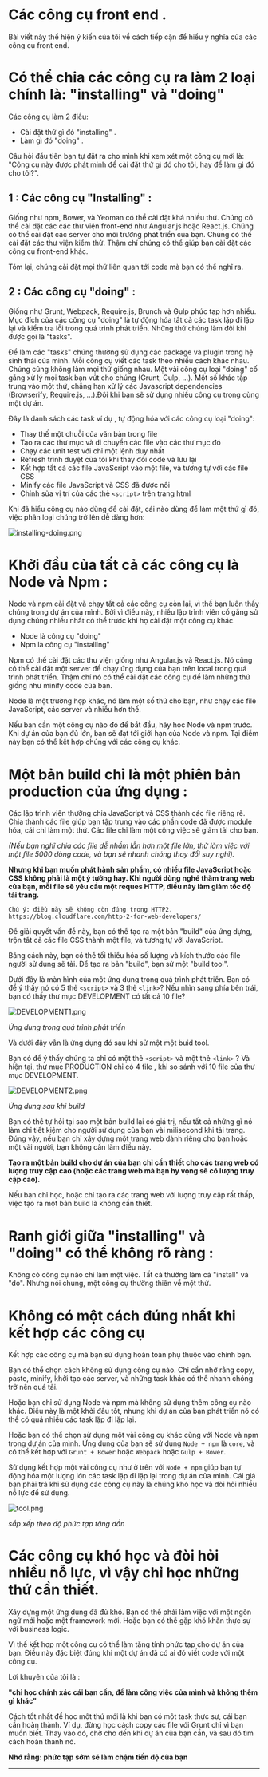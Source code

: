 # Các công cụ front end .

Bài viết này thể hiện ý kiến của tôi về cách tiếp cận để hiểu ý nghĩa của các công cụ front end.

# Có thể chia các công cụ ra làm 2 loại chính là: "installing" và "doing"
Các công cụ làm 2 điều:

- Cài đặt thứ gì đó "installing" .
- Làm gì đó "doing" .

Câu hỏi đầu tiên bạn tự đặt ra cho mình khi xem xét một công cụ mới là: "Công cụ này được phát minh để cài đặt thứ gì đó cho tôi, hay để làm gì đó cho tôi?".

## 1 : Các công cụ "Installing" : 

Giống như npm, Bower, và Yeoman có thể cài đặt khá nhiều thứ. Chúng có thể cài đặt các các thư viện front-end như Angular.js hoặc React.js. Chúng có thể cài đặt các server cho môi trường phát triển của bạn. Chúng có thể cài đặt các thư viện kiểm thử. Thậm chí chúng có thể giúp bạn cài đặt các công cụ front-end khác.

Tóm lại, chúng cài đặt mọi thứ liên quan tới code mà bạn có thể nghĩ ra.

## 2 : Các công cụ "doing"  :

Giống như Grunt, Webpack, Require.js, Brunch và Gulp phức tạp hơn nhiều. Mục đích của các công cụ "doing" là tự động hóa tất cả các task lặp đi lặp lại và kiểm tra lỗi trong quá trình phát triển. Những thứ chúng làm đôi khi được gọi là "tasks".

Để làm các "tasks" chúng thường sử dụng các package và plugin trong hệ sinh thái của mình. Mỗi công cụ viết các task theo nhiều cách khác nhau. Chúng cũng không làm mọi thứ giống nhau. Một vài công cụ loại "doing" cố gắng xử lý mọi task bạn vứt cho chúng (Grunt, Gulp, ...). Một số khác tập trung vào một thứ, chẳng hạn xử lý các Javascript dependencies (Browserify, Require.js, ...).Đôi khi bạn sẽ sử dụng nhiều công cụ trong cùng một dự án. 

Đây là danh sách các task ví dụ , tự động hóa với các công cụ loại "doing":

- Thay thế một chuỗi của văn bản trong file
- Tạo ra các thư mục và di chuyển các file vào các thư mục đó
- Chạy các unit test với chỉ một lệnh duy nhất
- Refresh trình duyệt của tôi khi thay đổi code và lưu lại
- Kết hợp tất cả các file JavaScript vào một file, và tương tự với các file CSS
- Minify các file JavaScript và CSS đã được nối
- Chỉnh sửa vị trí của các thẻ ```<script>``` trên trang html

Khi đã hiểu công cụ nào dùng để cài đặt, cái nào dùng để làm một thứ gì đó, việc phân loại chúng trở lên dễ dàng hơn:

![installing-doing.png](/js-front-end-tool/img/installing-doing.png)

# Khởi đầu của tất cả các công cụ là Node và Npm : 

Node và npm cài đặt và chạy tất cả các công cụ còn lại, vì thế bạn luôn thấy chúng trong dự án của mình. Bởi vì điều này, nhiều lập trình viên cố gắng sử dụng chúng nhiều nhất có thể trước khi họ cài đặt một công cụ khác.

- Node là công cụ "doing" 
- Npm là công cụ "installing"

Npm có thể cài đặt các thư viện giống như Angular.js và React.js. Nó cũng có thể cài đặt một server để chạy ứng dụng của bạn trên local trong quá trình phát triển. Thậm chí nó có thể cài đặt các công cụ để làm những thứ giống như minify code của bạn.

Node là một trường hợp khác, nó làm một số thứ cho bạn, như chạy các file JavaScript, các server và nhiều hơn thế.

Nếu bạn cần một công cụ nào đó để bắt đầu, hãy học Node và npm trước. Khi dự án của bạn đủ lớn, bạn sẽ đạt tới giới hạn của Node và npm. Tại điểm này bạn có thể kết hợp chúng với các công cụ khác.

# Một bản build chỉ là một phiên bản production của ứng dụng :

Các lập trình viên thường chia JavaScript và CSS thành các file riêng rẽ. Chia thành các file giúp bạn tập trung vào các phần code đã được module hóa, cái chỉ làm một thứ. Các file chỉ làm một công việc sẽ giảm tải cho bạn. 

_(Nếu bạn nghĩ chia các file dễ nhầm lẫn hơn một file lớn, thử làm việc với một file 5000 dòng code, và bạn sẽ nhanh chóng thay đổi suy nghĩ)._

**Nhưng khi bạn muốn phát hành sản phẩm, có nhiều file JavaScript hoặc CSS không phải là một ý tưởng hay. Khi người dùng nghé thăm trang web của bạn, mỗi file sẽ yêu cầu một reques HTTP, điều này làm giảm tốc độ tải trang.**

    Chú ý: điều này sẽ không còn đúng trong HTTP2.  
    https://blog.cloudflare.com/http-2-for-web-developers/

Để giải quyết vấn đề này, bạn có thể tạo ra một bản "build" của ứng dựng, trộn tất cả các file CSS thành một file, và tương tự với JavaScript.

Bằng cách này, bạn có thể tối thiểu hóa số lượng và kích thước các file người sử dụng sẽ tải. Để tạo ra bản "build",  bạn sử một "build tool".

Dưới đây là màn hình của một ứng dụng trong quá trình phát triển. Bạn có để ý thấy nó có 5 thẻ ```<script>``` và 3 thẻ ```<link>```? Nếu nhìn sang phía bên trái, bạn có thấy thư mục DEVELOPMENT có tất cả 10 file?

![DEVELOPMENT1.png](/js-front-end-tool/img/DEVELOPMENT1.png)

_Ứng dụng trong quá trình phát triển_

Và dưới đây vẫn là ứng dụng đó sau khi sử một một buid tool.

Bạn có để ý thấy chúng ta chỉ có một thẻ ```<script>``` và một thẻ ```<link>``` ? Và hiện tại, thư mục PRODUCTION chỉ có 4 file , khi so sánh với 10 file của thư mục DEVELOPMENT.

![DEVELOPMENT2.png](/js-front-end-tool/img/DEVELOPMENT2.png)

_Ứng dụng sau khi build_

Bạn có thể tự hỏi tại sao một bản build lại có giá trị, nếu tất cả những gì nó làm chỉ tiết kiệm cho người sử dụng của bạn vài milisecond khi tải trang. Đúng vậy, nếu bạn chỉ xây dựng một trang web dành riêng cho bạn hoặc một vài người, bạn không cần làm điều này. 

**Tạo ra một bản build cho dự án của bạn chỉ cần thiết cho các trang web có lượng truy cập cao (hoặc các trang web mà bạn hy vọng sẽ có lượng truy cập cao).**

Nếu bạn chỉ học, hoặc chỉ tạo ra các trang web với lượng truy cập rất thấp, việc tạo ra một bản build là không cần thiết.

# Ranh giới giữa "installing" và "doing" có thể không rõ ràng :
Không có công cụ nào chỉ làm một việc. Tất cả thường làm cả "install" và "do". Nhưng nói chung, một công cụ thường thiên về một thứ.

# Không có một cách đúng nhất khi kết hợp các công cụ

Kết hợp các công cụ mà bạn sử dụng hoàn toàn phụ thuộc vào chính bạn.

Bạn có thể chọn cách không sử dụng công cụ nào. Chỉ cần nhớ rằng copy, paste, minify, khởi tạo các server, và những task khác có thể nhanh chóng trở nên quá tải.

Hoặc bạn chỉ sử dụng Node và npm mà không sử dụng thêm công cụ nào khác. Điều này là một khởi đầu tốt, nhưng khi dự án của bạn phát triển nó có thể có quá nhiều các task lặp đi lặp lại.

Hoặc bạn có thể chọn sử dụng một vài công cụ khác cùng với Node và npm trong dự án của mình. Ứng dụng của bạn sẽ sử dụng ```Node + npm``` là ```core```, và có thể kết hợp với ```Grunt + Bower``` hoặc ```Webpack``` hoặc ```Gulp + Bower```.

Sử dụng kết hợp một vài công cụ như ở trên với ```Node + npm``` giúp bạn tự động hóa một lượng lớn các task lặp đi lặp lại trong dự án của mình. Cái giá bạn phải trả khi sử dụng các công cụ này là chúng khó học và đòi hỏi nhiều nỗ lực để sử dụng.

![tool.png](/js-front-end-tool/img/tool.png)

_sắp xếp theo độ phức tạp tăng dần_


# Các công cụ khó học và đòi hỏi nhiều nỗ lực, vì vậy chỉ học những thứ cần thiết.

Xây dựng một ứng dụng đã đủ khó. Bạn có thể phải làm việc với một ngôn ngữ mới hoặc một framework mới. Hoặc bạn có thể gặp khó khăn thực sự với business logic. 

Vì thế kết hợp một công cụ có thể làm tăng tính phức tạp cho dự án của bạn. Điều này đặc biệt đúng khi một dự án đã có ai đó viết code với một công cụ.

Lời khuyên của tôi là :

**"chỉ học chính xác cái bạn cần, để làm công việc của mình và không thêm gì khác"**

Cách tốt nhất để học một thứ mới là khi bạn có một task thực sự, cái bạn cần hoàn thành. Ví dụ, đừng học cách copy các file với Grunt chỉ vì bạn muốn biết. Thay vào đó, chờ cho đến khi dự án của bạn cần, và sau đó tìm cách hoàn thành nó.

**Nhớ rằng: phức tạp sớm sẽ làm chậm tiến độ của bạn**

------------


